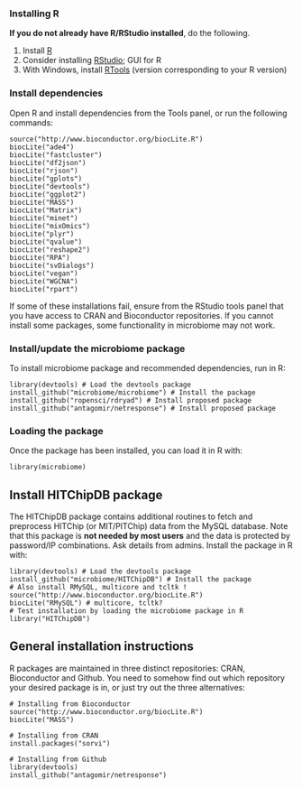 ### Installing R

**If you do not already have R/RStudio installed**, do the following.

1.  Install [R](http://www.r-project.org/)
2.  Consider installing [RStudio](http://rstudio.org); GUI for R
3.  With Windows, install
    [RTools](http://cran.r-project.org/bin/windows/Rtools/) (version
    corresponding to your R version)

### Install dependencies

Open R and install dependencies from the Tools panel, or run the
following commands:

    source("http://www.bioconductor.org/biocLite.R")
    biocLite("ade4")
    biocLite("fastcluster")
    biocLite("df2json")
    biocLite("rjson")
    biocLite("gplots")
    biocLite("devtools")
    biocLite("ggplot2")
    biocLite("MASS")
    biocLite("Matrix")
    biocLite("minet")
    biocLite("mixOmics")
    biocLite("plyr")
    biocLite("qvalue")
    biocLite("reshape2")
    biocLite("RPA")
    biocLite("svDialogs")
    biocLite("vegan")
    biocLite("WGCNA")
    biocLite("rpart")

If some of these installations fail, ensure from the RStudio tools panel
that you have access to CRAN and Bioconductor repositories. If you
cannot install some packages, some functionality in microbiome may not
work.

### Install/update the microbiome package

To install microbiome package and recommended dependencies, run in R:

    library(devtools) # Load the devtools package
    install_github("microbiome/microbiome") # Install the package
    install_github("ropensci/rdryad") # Install proposed package
    install_github("antagomir/netresponse") # Install proposed package

### Loading the package

Once the package has been installed, you can load it in R with:

    library(microbiome)  

Install HITChipDB package
-------------------------

The HITChipDB package contains additional routines to fetch and
preprocess HITChip (or MIT/PITChip) data from the MySQL database. Note
that this package is **not needed by most users** and the data is
protected by password/IP combinations. Ask details from admins. Install
the package in R with:

    library(devtools) # Load the devtools package
    install_github("microbiome/HITChipDB") # Install the package
    # Also install RMySQL, multicore and tcltk !
    source("http://www.bioconductor.org/biocLite.R")
    biocLite("RMySQL") # multicore, tcltk?
    # Test installation by loading the microbiome package in R
    library("HITChipDB")

General installation instructions
---------------------------------

R packages are maintained in three distinct repositories: CRAN,
Bioconductor and Github. You need to somehow find out which repository
your desired package is in, or just try out the three alternatives:

    # Installing from Bioconductor
    source("http://www.bioconductor.org/biocLite.R")
    biocLite("MASS")

    # Installing from CRAN
    install.packages("sorvi")

    # Installing from Github
    library(devtools)
    install_github("antagomir/netresponse")
